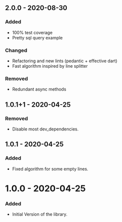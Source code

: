 ## 2.0.0 - 2020-08-30  
### Added  
- 100% test coverage  
- Pretty sql query example  
  
### Changed  
- Refactoring and new lints (pedantic + effective dart)  
- Fast algorithm inspired by line splitter  
  
### Removed  
- Redundant async methods  
  
  
## 1.0.1+1 - 2020-04-25  
### Removed  
- Disable most dev_dependencies.  
  
  
## 1.0.1 - 2020-04-25  
### Added  
- Fixed algorithm for some empty lines. 
  
  
# 1.0.0 - 2020-04-25  
### Added  
- Initial Version of the library.  
  
  